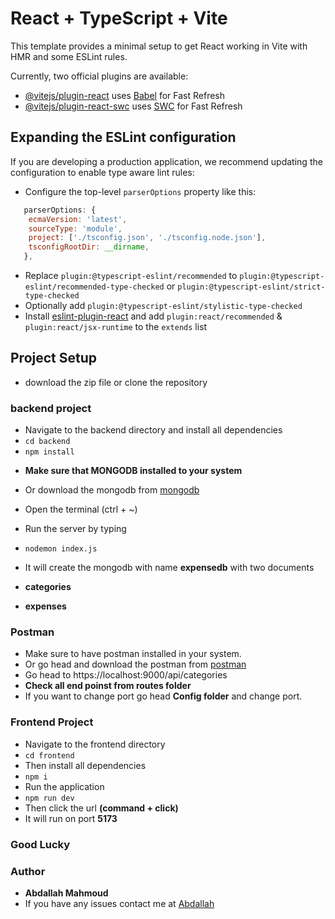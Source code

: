 # React + TypeScript + Vite

This template provides a minimal setup to get React working in Vite with HMR and some ESLint rules.

Currently, two official plugins are available:

- [@vitejs/plugin-react](https://github.com/vitejs/vite-plugin-react/blob/main/packages/plugin-react/README.md) uses [Babel](https://babeljs.io/) for Fast Refresh
- [@vitejs/plugin-react-swc](https://github.com/vitejs/vite-plugin-react-swc) uses [SWC](https://swc.rs/) for Fast Refresh

## Expanding the ESLint configuration

If you are developing a production application, we recommend updating the configuration to enable type aware lint rules:

- Configure the top-level `parserOptions` property like this:

```js
   parserOptions: {
    ecmaVersion: 'latest',
    sourceType: 'module',
    project: ['./tsconfig.json', './tsconfig.node.json'],
    tsconfigRootDir: __dirname,
   },
```

- Replace `plugin:@typescript-eslint/recommended` to `plugin:@typescript-eslint/recommended-type-checked` or `plugin:@typescript-eslint/strict-type-checked`
- Optionally add `plugin:@typescript-eslint/stylistic-type-checked`
- Install [eslint-plugin-react](https://github.com/jsx-eslint/eslint-plugin-react) and add `plugin:react/recommended` & `plugin:react/jsx-runtime` to the `extends` list

## Project Setup

- download the zip file or clone the repository

### backend project

- Navigate to the backend directory and install all dependencies
- `cd backend `
- `npm install`

* **Make sure that MONGODB installed to your system**

- Or download the mongodb from [mongodb](https://www.mongodb.com/try/download/community)

- Open the terminal (ctrl + ~)
- Run the server by typing
- `nodemon index.js`
- It will create the mongodb with name **expensedb** with two documents
- **categories**
- **expenses**

### Postman

- Make sure to have postman installed in your system.
- Or go head and download the postman from [postman](https://www.postman.com/)
- Go head to https://localhost:9000/api/categories
- **Check all end poinst from routes folder**
- If you want to change port go head **Config folder** and change port.

### Frontend Project

- Navigate to the frontend directory
- `cd frontend`
- Then install all dependencies
- `npm i`
- Run the application
- `npm run dev`
- Then click the url **(command + click)**
- It will run on port **5173**

### Good Lucky

### Author

- **Abdallah Mahmoud**
- If you have any issues contact me at [Abdallah](https://www.facebook.com/abdallahriig)

